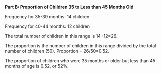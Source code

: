 
**Part B: Proportion of Children 35 to Less than 45 Months Old**

Frequency for 35-39 months: 14 children

Frequency for 40-44 months: 12 children

The total number of children in this range is 14+12=26.

The proportion is the number of children in this range divided by the total number of children (50).
Proportion = 26/50=0.52.

The proportion of children who were 35 months or older but less than 45 months of age is 0.52, or 52%.


